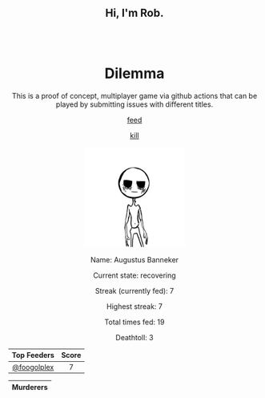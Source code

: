 <h2 align="center">Hi, I'm Rob.</h2>

<br>
<br>

<h1 align="center">
Dilemma
</h1>

<p align="center">
This is a proof of concept, multiplayer game via github actions that can be played by submitting issues with different titles.
</p>

<p align="center">
<a href=https://github.com/foogolplex/foogolplex/issues/new?title=feed&body=just+click+submit+and+feed+they+will>feed</a>
</p>
<p align="center">
<a href=https://github.com/foogolplex/foogolplex/issues/new?title=kill&body=just+click+submit+and+they+will+die+but+be+warned+that+you+will+be+revoked+from+your+privileges>kill</a>
</p>

<p align="center">
<img src="https://github.com/foogolplex/foogolplex/blob/main/recovering.gif" width="200" height="200">
</img>
</p>

<p align="center">
Name: Augustus Banneker
</p>

<p align="center">
Current state: recovering
</p>

<p align="center">
Streak (currently fed): 7
</p>

<p align="center">
Highest streak: 7
</p>

<p align="center">
Total times fed: 19
</p>

<p align="center">
Deathtoll: 3
</p>


| Top Feeders | Score |
| :-: | :-: |
| [@foogolplex](https://github.com/foogolplex/) | 7 |

| Murderers |
| :-: |